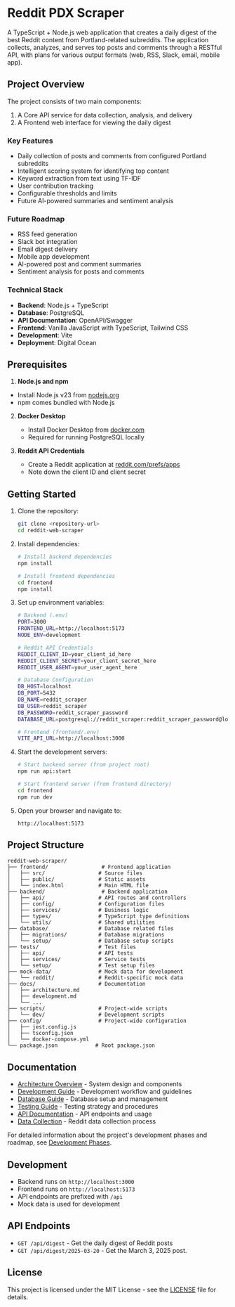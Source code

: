 # Reddit PDX Scraper

A TypeScript + Node.js web application that creates a daily digest of the best Reddit content from Portland-related subreddits. The application collects, analyzes, and serves top posts and comments through a RESTful API, with plans for various output formats (web, RSS, Slack, email, mobile app).

## Project Overview

The project consists of two main components:
1. A Core API service for data collection, analysis, and delivery
2. A Frontend web interface for viewing the daily digest

### Key Features
- Daily collection of posts and comments from configured Portland subreddits
- Intelligent scoring system for identifying top content
- Keyword extraction from text using TF-IDF
- User contribution tracking
- Configurable thresholds and limits
- Future AI-powered summaries and sentiment analysis

### Future Roadmap
- RSS feed generation
- Slack bot integration
- Email digest delivery
- Mobile app development
- AI-powered post and comment summaries
- Sentiment analysis for posts and comments

### Technical Stack
- **Backend**: Node.js + TypeScript
- **Database**: PostgreSQL
- **API Documentation**: OpenAPI/Swagger
- **Frontend**: Vanilla JavaScript with TypeScript, Tailwind CSS
- **Development**: Vite
- **Deployment**: Digital Ocean

## Prerequisites
1. **Node.js and npm**
  - Install Node.js v23 from [nodejs.org](https://nodejs.org/)
   - npm comes bundled with Node.js

2. **Docker Desktop**
   - Install Docker Desktop from [docker.com](https://www.docker.com/products/docker-desktop/)
   - Required for running PostgreSQL locally

3. **Reddit API Credentials**
   - Create a Reddit application at [reddit.com/prefs/apps](https://www.reddit.com/prefs/apps)
   - Note down the client ID and client secret

## Getting Started

1. Clone the repository:
   ```bash
   git clone <repository-url>
   cd reddit-web-scraper
   ```

2. Install dependencies:
   ```bash
   # Install backend dependencies
   npm install

   # Install frontend dependencies
   cd frontend
   npm install
   ```

3. Set up environment variables:
   ```bash
   # Backend (.env)
   PORT=3000
   FRONTEND_URL=http://localhost:5173
   NODE_ENV=development
   
   # Reddit API Credentials
   REDDIT_CLIENT_ID=your_client_id_here
   REDDIT_CLIENT_SECRET=your_client_secret_here
   REDDIT_USER_AGENT=your_user_agent_here
   
   # Database Configuration
   DB_HOST=localhost
   DB_PORT=5432
   DB_NAME=reddit_scraper
   DB_USER=reddit_scraper
   DB_PASSWORD=reddit_scraper_password
   DATABASE_URL=postgresql://reddit_scraper:reddit_scraper_password@localhost:5432/reddit_scraper

   # Frontend (frontend/.env)
   VITE_API_URL=http://localhost:3000
   ```

4. Start the development servers:
   ```bash
   # Start backend server (from project root)
   npm run api:start

   # Start frontend server (from frontend directory)
   cd frontend
   npm run dev
   ```

5. Open your browser and navigate to:
   ```
   http://localhost:5173
   ```

## Project Structure

```
reddit-web-scraper/
├── frontend/                 # Frontend application
│   ├── src/                 # Source files
│   ├── public/              # Static assets
│   └── index.html           # Main HTML file
├── backend/                  # Backend application
│   ├── api/                 # API routes and controllers
│   ├── config/              # Configuration files
│   ├── services/            # Business logic
│   ├── types/               # TypeScript type definitions
│   └── utils/               # Shared utilities
├── database/                # Database related files
│   ├── migrations/          # Database migrations
│   └── setup/               # Database setup scripts
├── tests/                   # Test files
│   ├── api/                 # API tests
│   ├── services/            # Service tests
│   └── setup/               # Test setup files
├── mock-data/               # Mock data for development
│   └── reddit/              # Reddit-specific mock data
├── docs/                    # Documentation
│   ├── architecture.md
│   ├── development.md
│   └── ...
├── scripts/                 # Project-wide scripts
│   └── dev/                 # Development scripts
├── config/                  # Project-wide configuration
│   ├── jest.config.js
│   ├── tsconfig.json
│   └── docker-compose.yml
└── package.json            # Root package.json
```

## Documentation

- [Architecture Overview](docs/architecture.md) - System design and components
- [Development Guide](docs/development.md) - Development workflow and guidelines
- [Database Guide](docs/database.md) - Database setup and management
- [Testing Guide](docs/testing.md) - Testing strategy and procedures
- [API Documentation](docs/api.md) - API endpoints and usage
- [Data Collection](docs/data-collection.md) - Reddit data collection process

For detailed information about the project's development phases and roadmap, see [Development Phases](docs/development-phases.md).

## Development

- Backend runs on `http://localhost:3000`
- Frontend runs on `http://localhost:5173`
- API endpoints are prefixed with `/api`
- Mock data is used for development

## API Endpoints

- `GET /api/digest` - Get the daily digest of Reddit posts
- `GET /api/digest/2025-03-20` - Get the March 3, 2025 post.

## License

This project is licensed under the MIT License - see the [LICENSE](LICENSE) file for details. 
